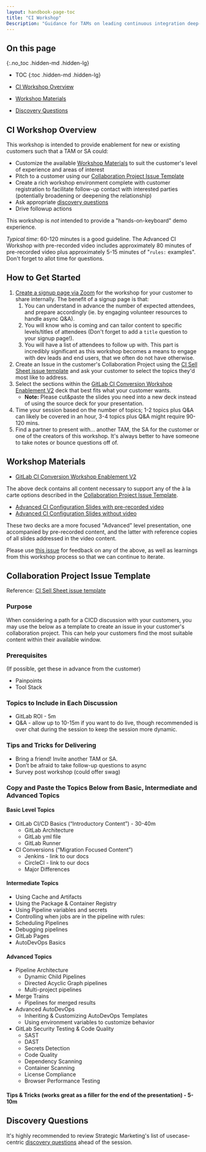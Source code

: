 ```yaml
---
layout: handbook-page-toc
title: "CI Workshop"
Description: "Guidance for TAMs on leading continuous integration deep-dive workshops"
---
```


## On this page
{:.no_toc .hidden-md .hidden-lg}

- TOC
{:toc .hidden-md .hidden-lg}

- [CI Workshop Overview](#ci-workshop-overview)
- [Workshop Materials](#workshop-materials)
- [Discovery Questions](#discovery-questions)


## CI Workshop Overview

This workshop is intended to provide enablement for new or existing customers such that a TAM or SA could:

* Customize the available [Workshop Materials](#workshop-materials) to suit the customer's level of experience and areas of interest
* Pitch to a customer using our [Collaboration Project Issue Template](#collaboration-project-issue-template)
* Create a rich workshop environment complete with customer registration to facilitate follow-up contact with interested parties (potentially broadening or deepening the relationship)
* Ask appropriate [discovery questions](/handbook/marketing/strategic-marketing/usecase-gtm/ci/#discovery-questions)
* Drive followup actions

This workshop is *not* intended to provide a "hands-on-keyboard" demo experience.

*Typical time*: 60-120 minutes is a good guideline. The Advanced CI Workshop with pre-recorded video includes approximately 80 minutes of pre-recorded video plus approximately 5-15 minutes of "`rules:` examples". Don't forget to allot time for questions.

## How to Get Started

1. [Create a signup page via Zoom](https://support.zoom.us/hc/en-us/articles/211579443-Setting-up-registration-for-a-meeting) for the workshop for your customer to share internally. The benefit of a signup page is that:
    1. You can understand in advance the number of expected attendees, and prepare accordingly (ie. by engaging volunteer resources to handle async Q&A).
    1. You will know who is coming and can tailor content to specific levels/titles of attendees (Don't forget to add a `title` question to your signup page!).
    1. You will have a list of attendees to follow up with.  This part is incredibly significant as this workshop becomes a means to engage with dev leads and end users, that we often do not have otherwise. 
1. Create an Issue in the customer's Collaboration Project using the [CI Sell Sheet issue template](https://gitlab.com/gitlab-com/customer-success/tam/-/blob/master/.gitlab/issue_templates/CICDv2WorshopTopics.md) and ask your customer to select the topics they'd most like to address. 
1. Select the sections within the [GitLab CI Conversion Workshop Enablement V2](https://docs.google.com/presentation/d/1K1t1O-8JMViiX6zKn0S2OMSjw1XvTcII5UQdNP0ItVs/edit#slide=id.g97c25944f3_1_0) deck that best fits what your customer wants.
   * **Note:** Please cut&paste the slides you need into a new deck instead of using the source deck for your presentation.
1. Time your session based on the number of topics; 1-2 topics plus Q&A can likely be covered in an hour, 3-4 topics plus Q&A might require 90-120 mins. 
1. Find a partner to present with... another TAM, the SA for the customer or one of the creators of this workshop. It's always better to have someone to take notes or bounce questions off of.

## Workshop Materials

* [GitLab CI Conversion Workshop Enablement V2](https://docs.google.com/presentation/d/1K1t1O-8JMViiX6zKn0S2OMSjw1XvTcII5UQdNP0ItVs/edit#slide=id.g97c25944f3_1_0)

The above deck contains all content necessary to support any of the à la carte options described in the [Collaboration Project Issue Template](#collaboration-project-issue-template).

* [Advanced CI Configuration Slides with pre-recorded video](https://docs.google.com/presentation/d/1GI-QdzYJY3ccVtELZr-5uLBcsaGbP2Ioliw5XMZJc9Q/edit#slide=id.g893eb10b30_0_0)
* [Advanced CI Configuration Slides without video](https://docs.google.com/presentation/d/1lEF-8XBBn5kKdK5h9HNvQPvrQB8n1Jw-PYDIxO4ngT0/edit)

These two decks are a more focused "Advanced" level presentation, one accompanied by pre-recorded content, and the latter with reference copies of all slides addressed in the video content.

Please use [this issue](https://gitlab.com/gitlab-com/customer-success/tam/-/issues/372) for feedback on any of the above, as well as learnings from this workshop process so that we can continue to iterate.

## Collaboration Project Issue Template

Reference: [CI Sell Sheet issue template](https://gitlab.com/gitlab-com/customer-success/tam/-/blob/master/.gitlab/issue_templates/CICDv2WorshopTopics.md)

### Purpose
When considering a path for a CICD discussion with your customers, you may use the below as a template to create an issue in your customer's collaboration project. This can help your customers find the most suitable content within their available window.

### Prerequisites
(If possible, get these in advance from the customer)

- Painpoints
- Tool Stack

### Topics to Include in Each Discussion
- GitLab ROI - 5m
- Q&A - allow up to 10-15m if you want to do live, though recommended is over chat during the session to keep the session more dynamic.

### Tips and Tricks for Delivering
- Bring a friend! Invite another TAM or SA.
- Don’t be afraid to take follow-up questions to async
- Survey post workshop (could offer swag)

### Copy and Paste the Topics Below from Basic, Intermediate and Advanced Topics

#### Basic Level Topics
- GitLab CI/CD Basics (“Introductory Content”) - 30-40m
  - GitLab Architecture
  - GitLab yml file
  - GitLab Runner
- CI Conversions (“Migration Focused Content”)
  - Jenkins - link to our docs
  - CircleCI - link to our docs
  * Major Differences

#### Intermediate Topics
- Using Cache and Artifacts
- Using the Package & Container Registry
- Using Pipeline variables and secrets
- Controlling when jobs are in the pipeline with rules:
- Scheduling Pipelines
- Debugging pipelines
- GitLab Pages
- AutoDevOps Basics

#### Advanced Topics
- Pipeline Architecture
  - Dynamic Child Pipelines
  - Directed Acyclic Graph pipelines
  - Multi-project pipelines
- Merge Trains
  - Pipelines for merged results
- Advanced AutoDevOps
  - Inheriting & Customizing AutoDevOps Templates
  - Using environment variables to customize behavior
- GitLab Security Testing & Code Quality
  - SAST
  - DAST
  - Secrets Detection
  - Code Quality
  - Dependency Scanning
  - Container Scanning
  - License Compliance
  - Browser Performance Testing

#### Tips & Tricks (works great as a filler for the end of the presentation) - 5-10m

## Discovery Questions

It's highly recommended to review Strategic Marketing's list of usecase-centric [discovery questions](/handbook/marketing/strategic-marketing/usecase-gtm/ci/#discovery-questions) ahead of the session.


